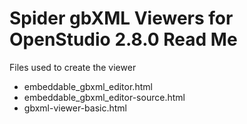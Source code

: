 # Spider gbXML Viewers for OpenStudio 2.8.0 Read Me


Files used to create the viewer

* embeddable_gbxml_editor.html
* embeddable_gbxml_editor-source.html
* gbxml-viewer-basic.html


